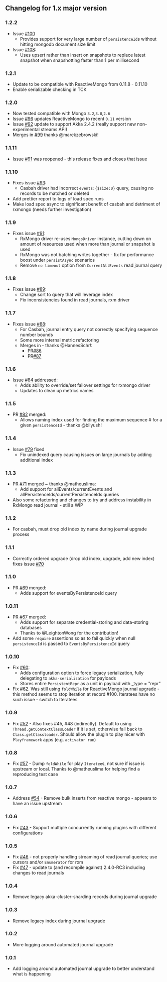## Changelog for 1.x major version

### 1.2.2
* Issue [#100](https://github.com/scullxbones/akka-persistence-mongo/issues/100)
  * Provides support for very large number of `persistenceId`s without hitting mongodb document size limit
* Issue [#108](https://github.com/scullxbones/akka-persistence-mongo/issues/108):
  * Uses upsert rather than insert on snapshots to replace latest snapshot when snapshotting faster than 1 per millisecond

### 1.2.1
* Update to be compatible with ReactiveMongo from 0.11.8 - 0.11.10
* Enable serializable checking in TCK

### 1.2.0
* Now tested compatible with Mongo `3.2`,`3.0`,`2.6`
* Issue [#96](https://github.com/scullxbones/akka-persistence-mongo/issues/91) updates ReactiveMongo to recent `0.11` version
* Issue [#92](https://github.com/scullxbones/akka-persistence-mongo/issues/92) update to support Akka 2.4.2 (really support new non-experimental streams API)
* Merges in [#99](https://github.com/scullxbones/akka-persistence-mongo/pull/99) thanks @marekzebrowski!

### 1.1.11
* Issue [#91](https://github.com/scullxbones/akka-persistence-mongo/issues/91) was reopened - this release fixes and closes that issue

### 1.1.10
* Fixes issue [#93](https://github.com/scullxbones/akka-persistence-mongo/issues/93):
  * Casbah driver had incorrect `events:{$size:0}` query, causing no records to be matched or deleted
* Add prettier report to logs of load spec runs
* Make load spec async to significant benefit of casbah and detriment of rxmongo (needs further investigation)

### 1.1.9
* Fixes issue [#91](https://github.com/scullxbones/akka-persistence-mongo/issues/91):
  * RxMongo driver re-uses `MongoDriver` instance, cutting down on amount of resources used when more than journal or snapshot is used
  * RxMongo was not batching writes together - fix for performance boost under `persistAsync` scenarios
  * Remove `no timeout` option from `CurrentAllEvents` read journal query

### 1.1.8
* Fixes issue [#89](https://github.com/scullxbones/akka-persistence-mongo/issues/89):
  * Change sort to query that will leverage index
  * Fix inconsistencies found in read journals, rxm driver

### 1.1.7
* Fixes issue [#88](https://github.com/scullxbones/akka-persistence-mongo/issues/88):
  * For Casbah, journal entry query not correctly specifying sequence number bounds
  * Some more internal metric refactoring
  * Merges in - thanks @HannesSchr!:
    * PR[#86](https://github.com/scullxbones/akka-persistence-mongo/pull/86)
    * PR[#87](https://github.com/scullxbones/akka-persistence-mongo/pull/87)

### 1.1.6
* Issue [#84](https://github.com/scullxbones/akka-persistence-mongo/issues/84) addressed:
  * Adds ability to override/set failover settings for rxmongo driver
  * Updates to clean up metrics names

### 1.1.5
* PR [#82](https://github.com/scullxbones/akka-persistence-mongo/pull/82) merged:
  * Allows naming index used for finding the maximum sequence # for a given `persistenceId` - thanks @bilyush!

### 1.1.4
* Issue [#79](https://github.com/scullxbones/akka-persistence-mongo/issues/79) fixed 
  * Fix unindexed query causing issues on large journals by adding additional index
 
### 1.1.3
* PR [#71](https://github.com/scullxbones/akka-persistence-mongo/pull/71) merged ~ thanks @matheuslima:
  * Add support for allEvents/currentEvents and allPersistenceIds/currentPersistenceIds queries
* Also some refactoring and changes to try and address instability in RxMongo read journal - still a WIP

### 1.1.2
* For casbah, must drop old index by name during journal upgrade process

### 1.1.1
* Correctly ordered upgrade (drop old index, upgrade, add new index) fixes issue [#70](https://github.com/scullxbones/akka-persistence-mongo/issues/70)

### 1.1.0
* PR [#69](https://github.com/scullxbones/akka-persistence-mongo/pull/69) merged:
  * Adds support for eventsByPersistenceId query

### 1.0.11
* PR [#67](https://github.com/scullxbones/akka-persistence-mongo/pull/67) merged:
  * Adds support for separate credential-storing and data-storing databases
  * Thanks to @LeightonWong for the contribution!
* Add some `require` assertions so as to fail quickly when null `persistenceId` is passed to `EventsByPersistenceId` query

### 1.0.10

* Fix [#60](https://github.com/scullxbones/akka-persistence-mongo/issues/60):
  * Adds configuration option to force legacy serialization, fully delegating to `akka-serialization` for payloads
  * Stores entire `PersistentRepr` as a unit in payload with _type = "repr"
* Fix [#62](https://github.com/scullxbones/akka-persistence-mongo/issues/62).  Was still using `foldWhile` for ReactiveMongo journal upgrade - this method seems to stop iteration at record #100.  Iteratees have no such issue - switch to Iteratees

### 1.0.9

* Fix [#52](https://github.com/scullxbones/akka-persistence-mongo/issues/52) - Also fixes #45, #48 (indirectly).  Default to using `Thread.getContextClassLoader` if it is set, otherwise fall back to `Class.getClassloader`.  Should allow the plugin to play nicer with `Playframework` apps (e.g. `activator run`)

### 1.0.8

* Fix [#57](https://github.com/scullxbones/akka-persistence-mongo/issues/57) - Dump `foldWhile` for play `Iteratee`s, not sure if issue is upstream or local.  Thanks to @matheuslima for helping find a reproducing test case 

### 1.0.7

* Address [#54](https://github.com/scullxbones/akka-persistence-mongo/issues/54) - Remove bulk inserts from reactive mongo - appears to have an issue upstream

### 1.0.6

* Fix [#43](https://github.com/scullxbones/akka-persistence-mongo/issues/43) - Support multiple concurrently running plugins with different configurations

### 1.0.5

* Fix [#46](https://github.com/scullxbones/akka-persistence-mongo/issues/46) - not properly handling streaming of read journal queries; use cursors and/or `Enumerator` for rxm
* Fix [#47](https://github.com/scullxbones/akka-persistence-mongo/issues/47) - update to (and recompile against) 2.4.0-RC3 including changes to read journals

### 1.0.4

* Remove legacy akka-cluster-sharding records during journal upgrade

### 1.0.3

* Remove legacy index during journal upgrade

### 1.0.2

* More logging around automated journal upgrade

### 1.0.1

* Add logging around automated journal upgrade to better understand what is happening
